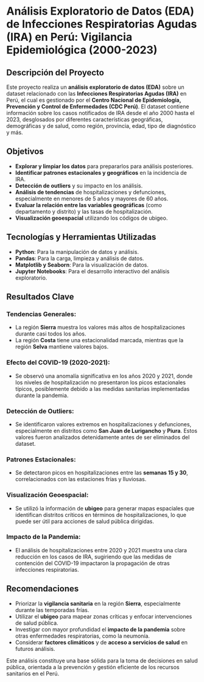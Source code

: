 # Análisis Exploratorio de Datos (EDA) de Infecciones Respiratorias Agudas (IRA) en Perú: Vigilancia Epidemiológica (2000-2023)

## Descripción del Proyecto

Este proyecto realiza un **análisis exploratorio de datos (EDA)** sobre un dataset relacionado con las **Infecciones Respiratorias Agudas (IRA)** en Perú, el cual es gestionado por el **Centro Nacional de Epidemiología, Prevención y Control de Enfermedades (CDC Perú)**. El dataset contiene información sobre los casos notificados de IRA desde el año 2000 hasta el 2023, desglosados por diferentes características geográficas, demográficas y de salud, como región, provincia, edad, tipo de diagnóstico y más.

## Objetivos

- **Explorar y limpiar los datos** para prepararlos para análisis posteriores.
- **Identificar patrones estacionales y geográficos** en la incidencia de IRA.
- **Detección de outliers** y su impacto en los análisis.
- **Análisis de tendencias** de hospitalizaciones y defunciones, especialmente en menores de 5 años y mayores de 60 años.
- **Evaluar la relación entre las variables geográficas** (como departamento y distrito) y las tasas de hospitalización.
- **Visualización geoespacial** utilizando los códigos de ubigeo.

## Tecnologías y Herramientas Utilizadas

- **Python**: Para la manipulación de datos y análisis.
- **Pandas**: Para la carga, limpieza y análisis de datos.
- **Matplotlib y Seaborn**: Para la visualización de datos.
- **Jupyter Notebooks**: Para el desarrollo interactivo del análisis exploratorio.

## Resultados Clave

### Tendencias Generales:
- La región **Sierra** muestra los valores más altos de hospitalizaciones durante casi todos los años.
- La región **Costa** tiene una estacionalidad marcada, mientras que la región **Selva** mantiene valores bajos.

### Efecto del COVID-19 (2020-2021):
- Se observó una anomalía significativa en los años 2020 y 2021, donde los niveles de hospitalización no presentaron los picos estacionales típicos, posiblemente debido a las medidas sanitarias implementadas durante la pandemia.

### Detección de Outliers:
- Se identificaron valores extremos en hospitalizaciones y defunciones, especialmente en distritos como **San Juan de Lurigancho** y **Piura**. Estos valores fueron analizados detenidamente antes de ser eliminados del dataset.

### Patrones Estacionales:
- Se detectaron picos en hospitalizaciones entre las **semanas 15 y 30**, correlacionados con las estaciones frías y lluviosas.

### Visualización Geoespacial:
- Se utilizó la información de **ubigeo** para generar mapas espaciales que identifican distritos críticos en términos de hospitalizaciones, lo que puede ser útil para acciones de salud pública dirigidas.

### Impacto de la Pandemia:
- El análisis de hospitalizaciones entre 2020 y 2021 muestra una clara reducción en los casos de IRA, sugiriendo que las medidas de contención del COVID-19 impactaron la propagación de otras infecciones respiratorias.

## Recomendaciones

- Priorizar la **vigilancia sanitaria** en la región **Sierra**, especialmente durante las temporadas frías.
- Utilizar el **ubigeo** para mapear zonas críticas y enfocar intervenciones de salud pública.
- Investigar con mayor profundidad el **impacto de la pandemia** sobre otras enfermedades respiratorias, como la neumonía.
- Considerar **factores climáticos** y de **acceso a servicios de salud** en futuros análisis.

Este análisis constituye una base sólida para la toma de decisiones en salud pública, orientada a la prevención y gestión eficiente de los recursos sanitarios en el Perú.
